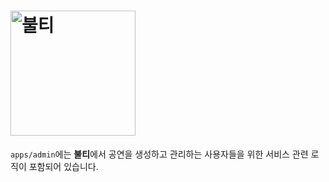 # <img src="https://github.com/Nexters/boolti-web/assets/2542730/54cc332c-daf2-44b5-afdd-b55f30b0fb10" alt="불티" width="200px" />

`apps/admin`에는 **불티**에서 공연을 생성하고 관리하는 사용자들을 위한 서비스 관련 로직이 포함되어 있습니다.
